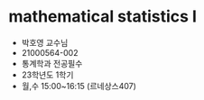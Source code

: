# mathematical statistics Ⅰ
- 박호영 교수님
- 21000564-002
- 통계학과 전공필수
- 23학년도 1학기
- 월,수 15:00~16:15 (르네상스407)